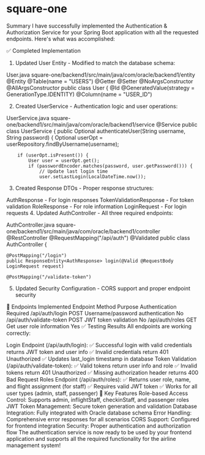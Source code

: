 ﻿# square-one
Summary
I have successfully implemented the Authentication & Authorization Service for your Spring Boot application with all the requested endpoints. Here's what was accomplished:

✅ Completed Implementation
1. Updated User Entity - Modified to match the database schema:


User.java
square-one/backend1/src/main/java/com/oracle/backend1/entity
@Entity
@Table(name = "USERS")
@Getter
@Setter
@NoArgsConstructor
@AllArgsConstructor
public class User {
    @Id
    @GeneratedValue(strategy = GenerationType.IDENTITY)
    @Column(name = "USER_ID")

2. Created UserService - Authentication logic and user operations:


UserService.java
square-one/backend1/src/main/java/com/oracle/backend1/service
@Service
public class UserService {
    public Optional<User> authenticateUser(String username, String password) {
        Optional<User> userOpt = userRepository.findByUsername(username);
        
        if (userOpt.isPresent()) {
            User user = userOpt.get();
            if (passwordEncoder.matches(password, user.getPassword())) {
                // Update last login time
                user.setLastLogin(LocalDateTime.now());

3. Created Response DTOs - Proper response structures:

AuthResponse - For login responses
TokenValidationResponse - For token validation
RoleResponse - For role information
LoginRequest - For login requests
4. Updated AuthController - All three required endpoints:


AuthController.java
square-one/backend1/src/main/java/com/oracle/backend1/controller
@RestController
@RequestMapping("/api/auth")
@Validated
public class AuthController {
    
    @PostMapping("/login")
    public ResponseEntity<AuthResponse> login(@Valid @RequestBody LoginRequest request)
    
    @PostMapping("/validate-token")

5. Updated Security Configuration - CORS support and proper endpoint security

🔧 Endpoints Implemented
Endpoint	Method	Purpose	Authentication Required
/api/auth/login	POST	Username/password authentication	No
/api/auth/validate-token	POST	JWT token validation	No
/api/auth/roles	GET	Get user role information	Yes
✅ Testing Results
All endpoints are working correctly:

Login Endpoint (/api/auth/login):
✅ Successful login with valid credentials returns JWT token and user info
✅ Invalid credentials return 401 Unauthorized
✅ Updates last_login timestamp in database
Token Validation (/api/auth/validate-token):
✅ Valid tokens return user info and role
✅ Invalid tokens return 401 Unauthorized
✅ Missing authorization header returns 400 Bad Request
Roles Endpoint (/api/auth/roles):
✅ Returns user role, name, and flight assignment (for staff)
✅ Requires valid JWT token
✅ Works for all user types (admin, staff, passenger)
🎯 Key Features
Role-based Access Control: Supports admin, inflightStaff, checkinStaff, and passenger roles
JWT Token Management: Secure token generation and validation
Database Integration: Fully integrated with Oracle database schema
Error Handling: Comprehensive error responses for all scenarios
CORS Support: Configured for frontend integration
Security: Proper authentication and authorization flow
The authentication service is now ready to be used by your frontend application and supports all the required functionality for the airline management system!

